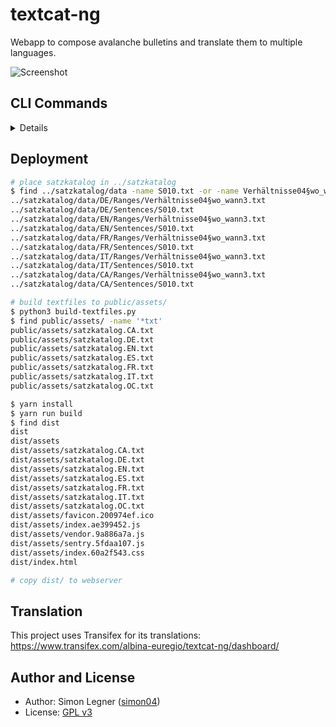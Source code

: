 # textcat-ng

Webapp to compose avalanche bulletins and translate them to multiple languages.

![Screenshot](/uploads/1fa4ffe7f2f00798f9d3a8d8f5243925/Screenshot_2022-11-28_at_22-39-33_Avalanche.report.png)

## CLI Commands

<details>

- `yarn install`: Installs dependencies

- `yarn run dev`: Run a development, HMR server

- `yarn run serve`: Run a production-like server

- `yarn run build`: Production-ready build

- `yarn run lint`: Pass TypeScript files using TSLint

- `yarn run test`: Run Vitest for your tests

For detailed explanation on how things work, checkout the [CLI Readme](https://github.com/developit/preact-cli/blob/master/README.md).

</details>

## Deployment

```sh
# place satzkatalog in ../satzkatalog
$ find ../satzkatalog/data -name S010.txt -or -name Verhältnisse04§wo_wann3.txt
../satzkatalog/data/DE/Ranges/Verhältnisse04§wo_wann3.txt
../satzkatalog/data/DE/Sentences/S010.txt
../satzkatalog/data/EN/Ranges/Verhältnisse04§wo_wann3.txt
../satzkatalog/data/EN/Sentences/S010.txt
../satzkatalog/data/FR/Ranges/Verhältnisse04§wo_wann3.txt
../satzkatalog/data/FR/Sentences/S010.txt
../satzkatalog/data/IT/Ranges/Verhältnisse04§wo_wann3.txt
../satzkatalog/data/IT/Sentences/S010.txt
../satzkatalog/data/CA/Ranges/Verhältnisse04§wo_wann3.txt
../satzkatalog/data/CA/Sentences/S010.txt

# build textfiles to public/assets/
$ python3 build-textfiles.py
$ find public/assets/ -name '*txt'
public/assets/satzkatalog.CA.txt
public/assets/satzkatalog.DE.txt
public/assets/satzkatalog.EN.txt
public/assets/satzkatalog.ES.txt
public/assets/satzkatalog.FR.txt
public/assets/satzkatalog.IT.txt
public/assets/satzkatalog.OC.txt

$ yarn install
$ yarn run build
$ find dist
dist
dist/assets
dist/assets/satzkatalog.CA.txt
dist/assets/satzkatalog.DE.txt
dist/assets/satzkatalog.EN.txt
dist/assets/satzkatalog.ES.txt
dist/assets/satzkatalog.FR.txt
dist/assets/satzkatalog.IT.txt
dist/assets/satzkatalog.OC.txt
dist/assets/favicon.200974ef.ico
dist/assets/index.ae399452.js
dist/assets/vendor.9a886a7a.js
dist/assets/sentry.5fdaa107.js
dist/assets/index.60a2f543.css
dist/index.html

# copy dist/ to webserver
```

## Translation

This project uses Transifex for its translations: https://www.transifex.com/albina-euregio/textcat-ng/dashboard/

## Author and License

- Author: Simon Legner ([simon04](https://gitlab.com/simon04))
- License: [GPL v3](https://www.gnu.org/licenses/gpl-3.0.en.html)
